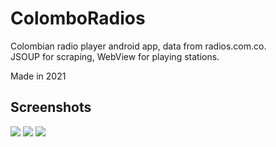 # ColomboRadios
Colombian radio player android app, data from radios.com.co. <br>
JSOUP for scraping, WebView for playing stations.

Made in 2021
## Screenshots
<img src="https://i.imgur.com/gWtB7SZ.jpg"></img>
<img src="https://i.imgur.com/4KHtRwO.jpg"></img>
<img src="https://i.imgur.com/hN9vpc1.jpg"></img>

